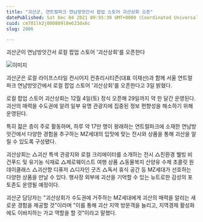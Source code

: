 ```yaml
---
title: "괴산군, 연트럴파크 연남방앗간서 팝업 스토어 괴산상회 오픈"
datePublished: Sat Dec 04 2021 09:55:39 GMT+0000 (Coordinated Universal Time)
cuid: cm701lk2j000809l8e633dx6c
slug: 2806

---
```



괴산군이 연남방앗간서 로컬 팝업 스토어 '괴산상회'를 오픈한다

![이미지](https://cdn.hashnode.com/res/hashnode/image/upload/v1739251770230/7699e2ad-7a57-4ff0-8f76-204976e1785c.jpeg)

괴산군은 로컬 라이프스타일 컨시어지 컨츄리시티즌(대표 이재선)과 함께 서울 연트럴파크 연남방앗간에서 로컬 팝업 스토어 '괴산상회'를 오픈한다고 3일 밝혔다.

로컬 팝업 스토어 괴산상회는 12월 4일(토) 정식 오픈해 29일까지 약 한 달간 운영된다. 괴산의 매력을 수도권에 알려 일부 유명 관광지에 집중된 정보 편향성을 해소하기 위해 운영된다.

특히 젊은 층이 주로 활동하며, 하루 약 17만 명이 왕래하는 연트럴파크에 소재한 연남방앗간에서 다양한 경험을 추구하는 MZ세대의 입맛에 맞는 전시와 상품을 통해 괴산을 알릴 수 있도록 구성됐다.

괴산상회는 △괴산 특색 관광지와 로컬 크리에이터를 소개하는 전시 △친환경 웰빙 비건푸드 및 유기농 식재료 △제로웨이스트 여행 상품 △동물복지 산양유 수제 초콜릿 원데이클래스 △괴산향 디퓨저 △디자인 굿즈 △독서 휴식 공간 등 MZ세대가 선호하는 다양한 상품을 만날 수 있다. 행사장 외부에 괴산을 기억할 수 있는 뉴트로한 감성의 포토존도 운영될 예정이다.

괴산군 담당자는 "괴산상회가 수도권에 거주하는 MZ세대에게 괴산의 매력을 알리는 새로운 경험을 제공할 것"이라며 "이를 통해 괴산 지역 방문객을 늘리고, 지역경제 활성화에도 이바지하는 가교 역할을 할 것"이라고 말했다.
